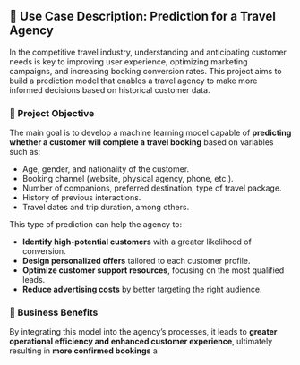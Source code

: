## 🧳 Use Case Description: Prediction for a Travel Agency

In the competitive travel industry, understanding and anticipating customer needs is key to improving user experience, optimizing marketing campaigns, and increasing booking conversion rates. This project aims to build a prediction model that enables a travel agency to make more informed decisions based on historical customer data.

### 🎯 Project Objective

The main goal is to develop a machine learning model capable of **predicting whether a customer will complete a travel booking** based on variables such as:

- Age, gender, and nationality of the customer.
- Booking channel (website, physical agency, phone, etc.).
- Number of companions, preferred destination, type of travel package.
- History of previous interactions.
- Travel dates and trip duration, among others.

This type of prediction can help the agency to:

- **Identify high-potential customers** with a greater likelihood of conversion.
- **Design personalized offers** tailored to each customer profile.
- **Optimize customer support resources**, focusing on the most qualified leads.
- **Reduce advertising costs** by better targeting the right audience.

### 🧠 Business Benefits

By integrating this model into the agency’s processes, it leads to **greater operational efficiency and enhanced customer experience**, ultimately resulting in **more confirmed bookings** a
